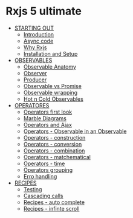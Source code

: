 # Rxjs 5 ultimate

* [STARTING OUT]()
  * [Introduction](README.md)
  * [Async code](async-code.md)
  * [Why Rxjs](why-rxjs.md)
  * [Installation and Setup](installation-and-setup)
* [OBSERVABLES]()
  * [Observable Anatomy](observable-anatomy.md)
  * [Observer](observer.md)
  * [Producer](producer.md)
  * [Observable vs Promise](observable.md)
  * [Observable wrapping](observable-wrapping.md)
  * [Hot n Cold Observables](hot-n-cold-observables.md)
* [OPERATORES]()
  * [Operators first look](operators.md)
  * [Marble Diagrams](marble-diagrams.md)
  * [Operators and Ajax](operators-and-ajax.md)
  * [Operators - Observable in an Observable](operators-observable-in-an-observable.md)
  * [Operators - construction](operators-construction.md)
  * [Operators - conversion](operators-conversion.md)
  * [Operators - combination](operators-combination.md)
  * [Operators - matchematical](operators-mathematical.md)
  * [Operators - time](operators-time.md)
  * [Operators grouping](operators-grouping.md)
  * [Erro handling](error-handling.md)
* [RECIPES]()
  * [Testing](testing.md)
  * [Cascading calls](cascading-calls.md)
  * [Recipes - auto complete](recipes-auto-complete.md)
  * [Recipes - infinte scroll](recipes-infinte-scroll.md)
